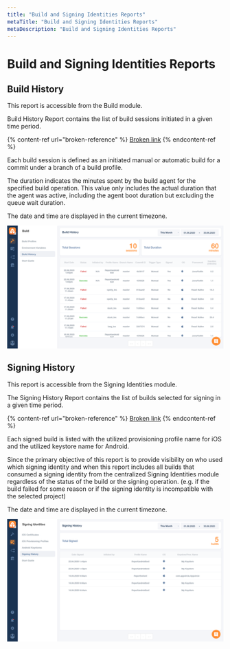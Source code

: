 ```yaml
---
title: "Build and Signing Identities Reports"
metaTitle: "Build and Signing Identities Reports"
metaDescription: "Build and Signing Identities Reports"
---
```

# Build and Signing Identities Reports

## Build History

This report is accessible from the Build module.

Build History Report contains the list of build sessions initiated in a given time period.

{% content-ref url="broken-reference" %}
[Broken link](broken-reference)
{% endcontent-ref %}

Each build session is defined as an initiated manual or automatic build for a commit under a branch of a build profile.

The duration indicates the minutes spent by the build agent for the specified build operation. This value only includes the actual duration that the agent was active, including the agent boot duration but excluding the queue wait duration.&#x20;

The date and time are displayed in the current timezone.

![](<../assets/image (11).png>)

## Signing History

This report is accessible from the Signing Identities module.

The Signing History Report contains the list of builds selected for signing in a given time period.

{% content-ref url="broken-reference" %}
[Broken link](broken-reference)
{% endcontent-ref %}

Each signed build is listed with the utilized provisioning profile name for iOS and the utilized keystore name for Android.&#x20;

Since the primary objective of this report is to provide visibility on who used which signing identity and when this report includes all builds that consumed a signing identity from the centralized Signing Identities module regardless of the status of the build or the signing operation. (e.g. if the build failed for some reason or if the signing identity is incompatible with the selected project)

The date and time are displayed in the current timezone.

![](<../assets/image (12).png>)
